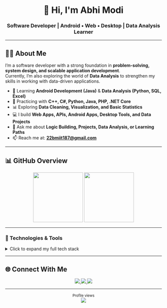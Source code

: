 <div align="center">

# 👋 Hi, I'm Abhi Modi  
### Software Developer | Android • Web • Desktop | Data Analysis Learner  

</div>

---

## 👨‍💻 About Me  

I’m a software developer with a strong foundation in **problem-solving, system design, and scalable application development**.  
Currently, I’m also exploring the world of **Data Analysis** to strengthen my skills in working with data-driven applications.  

- 🌱 Learning **Android Development (Java)** & **Data Analysis (Python, SQL, Excel)**  
- 🧠 Practicing with **C++, C#, Python, Java, PHP, .NET Core**  
- 📊 Exploring **Data Cleaning, Visualization, and Basic Statistics**  
- 💻 I build **Web Apps, APIs, Android Apps, Desktop Tools, and Data Projects**  
- 💬 Ask me about **Logic Building, Projects, Data Analysis, or Learning Paths**  
- 📫 Reach me at: **22bmiit187@gmail.com**

---
## 📊 GitHub Overview  

<p align="center">
  <img height="160em" src="https://github-readme-stats.vercel.app/api?username=Abhi6505&show_icons=true&theme=default&count_private=true&hide_border=true" />
  <img height="160em" src="https://github-readme-stats.vercel.app/api/top-langs/?username=Abhi6505&layout=compact&theme=default&hide_border=true" />
</p>



---

### 🔧 Technologies & Tools  

<details>
  <summary>Click to expand my full tech stack</summary>
  <br/>
  <p align="left">
    <strong>Languages:</strong><br/>
    <img src="https://img.shields.io/badge/C%2B%2B-00599C?style=for-the-badge&logo=c%2B%2B&logoColor=white" />
    <img src="https://img.shields.io/badge/C%23-239120?style=for-the-badge&logo=c-sharp&logoColor=white" />
    <img src="https://img.shields.io/badge/Java-ED8B00?style=for-the-badge&logo=java&logoColor=white" />
    <img src="https://img.shields.io/badge/Python-3776AB?style=for-the-badge&logo=python&logoColor=white" />
    <img src="https://img.shields.io/badge/PHP-777BB4?style=for-the-badge&logo=php&logoColor=white" />
    <img src="https://img.shields.io/badge/JavaScript-F7DF1E?style=for-the-badge&logo=javascript&logoColor=black" />
  </p>
  <p align="left">
    <strong>Frontend & Backend:</strong><br/>
    <img src="https://img.shields.io/badge/.NET%20Core-512BD4?style=for-the-badge&logo=.net&logoColor=white" />
    <img src="https://img.shields.io/badge/HTML5-E34F26?style=for-the-badge&logo=html5&logoColor=white" />
    <img src="https://img.shields.io/badge/CSS3-1572B6?style=for-the-badge&logo=css3&logoColor=white" />
  </p>
  <p align="left">
    <strong>Mobile:</strong><br/>
    <img src="https://img.shields.io/badge/Android-3DDC84?style=for-the-badge&logo=android&logoColor=white" />
  </p>
  <p align="left">
    <strong>Data Analysis:</strong><br/>
    <img src="https://img.shields.io/badge/Excel-217346?style=for-the-badge&logo=microsoft-excel&logoColor=white" />
    <img src="https://img.shields.io/badge/SQL-4479A1?style=for-the-badge&logo=postgresql&logoColor=white" />
    <img src="https://img.shields.io/badge/Pandas-150458?style=for-the-badge&logo=pandas&logoColor=white" />
    <img src="https://img.shields.io/badge/NumPy-013243?style=for-the-badge&logo=numpy&logoColor=white" />
    <img src="https://img.shields.io/badge/Matplotlib-11557c?style=for-the-badge&logo=plotly&logoColor=white" />
  </p>
</details>

---

## 🌐 Connect With Me  

<p align="center">
  <a href="https://www.linkedin.com/in/abhi-modi-3741362a8/" target="_blank">
    <img src="https://img.shields.io/badge/LinkedIn-0A66C2?style=flat&logo=linkedin&logoColor=white" />
  </a>
  <a href="mailto:amodi2929@gmail.com" target="_blank">
    <img src="https://img.shields.io/badge/Gmail-D14836?style=flat&logo=gmail&logoColor=white" />
  </a>
  <a href="https://www.hackerrank.com/profile/22bmiit187" target="_blank">
    <img src="https://img.shields.io/badge/HackerRank-2EC866?style=flat&logo=HackerRank&logoColor=white" />
  </a>
</p>

---

<p align="center">
  <sub>Profile views</sub><br/>
  <img src="https://komarev.com/ghpvc/?username=Abhi6505&label=Visitors&color=grey&style=flat-square" />
</p>
